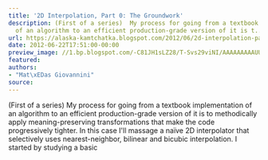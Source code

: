 ```yaml
---
title: '2D Interpolation, Part 0: The Groundwork'
description: (First of a series)  My process for going from a textbook implementation
  of an algorithm to an efficient production-grade version of it is t...
url: https://alaska-kamtchatka.blogspot.com/2012/06/2d-interpolation-part-0-groundwork.html
date: 2012-06-22T17:51:00-00:00
preview_image: //1.bp.blogspot.com/-C81JH1sLZ28/T-Svs29viNI/AAAAAAAAAUU/YThJ1cQShNY/w1200-h630-p-k-no-nu/interp0.png
featured:
authors:
- "Mat\xEDas Giovannini"
source:
---
```


(First of a series) My process for going from a textbook implementation of an algorithm to an efficient production-grade version of it is to methodically apply meaning-preserving transformations that make the code progressively tighter. In this case I'll massage a na&iuml;ve 2D interpolator that selectively uses nearest-neighbor, bilinear and bicubic interpolation. I started by studying a basic 
